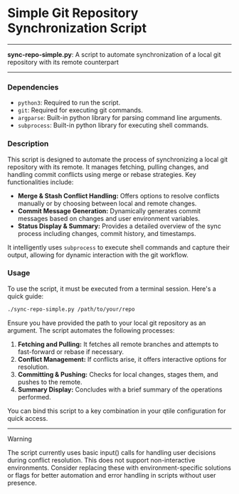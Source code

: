 # Simple Git Repository Synchronization Script

---

**sync-repo-simple.py**: A script to automate synchronization of a local git repository with its remote counterpart

---

### Dependencies

- `python3`: Required to run the script.
- `git`: Required for executing git commands.
- `argparse`: Built-in python library for parsing command line arguments.
- `subprocess`: Built-in python library for executing shell commands.

### Description

This script is designed to automate the process of synchronizing a local git repository with its remote. It manages fetching, pulling changes, and handling commit conflicts using merge or rebase strategies. Key functionalities include:
- **Merge & Stash Conflict Handling:** Offers options to resolve conflicts manually or by choosing between local and remote changes.
- **Commit Message Generation:** Dynamically generates commit messages based on changes and user environment variables.
- **Status Display & Summary:** Provides a detailed overview of the sync process including changes, commit history, and timestamps.

It intelligently uses `subprocess` to execute shell commands and capture their output, allowing for dynamic interaction with the git workflow. 

### Usage

To use the script, it must be executed from a terminal session. Here's a quick guide:

```sh
./sync-repo-simple.py /path/to/your/repo
```

Ensure you have provided the path to your local git repository as an argument. The script automates the following processes:
1. **Fetching and Pulling:** It fetches all remote branches and attempts to fast-forward or rebase if necessary.
2. **Conflict Management:** If conflicts arise, it offers interactive options for resolution.
3. **Committing & Pushing:** Checks for local changes, stages them, and pushes to the remote.
4. **Summary Display:** Concludes with a brief summary of the operations performed.

You can bind this script to a key combination in your qtile configuration for quick access.

---

> [!WARNING]
> The script currently uses basic input() calls for handling user decisions during conflict resolution. This does not support non-interactive environments. Consider replacing these with environment-specific solutions or flags for better automation and error handling in scripts without user presence.
